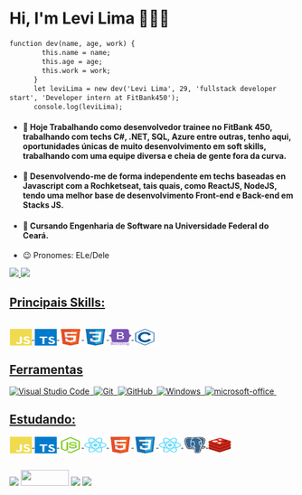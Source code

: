 # Hi, I'm Levi Lima 👨🏻‍💻

```
function dev(name, age, work) {
        this.name = name;
        this.age = age;
        this.work = work;
      }
      let leviLima = new dev('Levi Lima', 29, 'fullstack developer start', 'Developer intern at FitBank450');
      console.log(leviLima);
```


- #### 🔭 Hoje Trabalhando como desenvolvedor trainee no FitBank 450, trabalhando com techs C#, .NET, SQL, Azure entre outras, tenho aqui, oportunidades únicas de muito desenvolvimento em soft skills, trabalhando com uma equipe diversa e cheia de gente fora da curva.
  
- #### 🚀 Desenvolvendo-me de forma independente em techs baseadas en Javascript com a Rochketseat, tais quais, como ReactJS, NodeJS, tendo uma melhor base de desenvolvimento Front-end e Back-end em Stacks JS.
  
- #### 🌱 Cursando Engenharia de Software na Universidade Federal do Ceará.
- 😉 Pronomes: ELe/Dele

<div>
  <a href="https://github.com/levilimas">
  <img height="180em" src="https://github-readme-stats.vercel.app/api?username=levilimas&show_icons=true&theme=dark&include_all_commits=true&count_private=true"/>
  <img height="180em" src="https://github-readme-stats.vercel.app/api/top-langs/?username=levilimas&layout=compact&langs_count=7&theme=dark"/>
</div>
  
  ## Principais Skills:
<div style="display: inline_block"><br>
  <img align="center" alt="Levi-Js" height="30" width="40" src="https://raw.githubusercontent.com/devicons/devicon/master/icons/javascript/javascript-plain.svg">
  <img align="center" alt="Levi-Ts" height="30" width="40" src="https://raw.githubusercontent.com/devicons/devicon/master/icons/typescript/typescript-plain.svg">
  <img align="center" alt="Levi-HTML" height="30" width="40" src="https://raw.githubusercontent.com/devicons/devicon/master/icons/html5/html5-original.svg">
  <img align="center" alt="Levi-CSS" height="30" width="40" src="https://raw.githubusercontent.com/devicons/devicon/master/icons/css3/css3-original.svg">
  <img align="center" alt="Levi -Bootstrap" height="30" width="40" src="https://raw.githubusercontent.com/devicons/devicon/00f02ef57fb7601fd1ddcc2fe6fe670fef3ae3e4/icons/bootstrap/bootstrap-plain-wordmark.svg">
  <img align="center" alt="Levi-C" height="30" width="40" src="https://raw.githubusercontent.com/devicons/devicon/00f02ef57fb7601fd1ddcc2fe6fe670fef3ae3e4/icons/c/c-line.svg">
 </div>
  
  ## Ferramentas

![Visual Studio Code](https://img.shields.io/badge/-Visual%20Studio%20Code-05122A?style=for-the-badge&logo=visual-studio-code&logoColor=007ACC)&nbsp;
![Git](https://img.shields.io/badge/-Git-05122A?style=for-the-badge&logo=git)&nbsp;
![GitHub](https://img.shields.io/badge/-GitHub-05122A?style=for-the-badge&logo=github)&nbsp;
![Windows](https://img.shields.io/badge/-Windows-05122A?style=for-the-badge&logo=windows)&nbsp;
![microsoft-office](https://img.shields.io/badge/-microsoft_office-05122A?style=for-the-badge&logo=microsoft-office)&nbsp;
 
  
  ## Estudando:
  
  <div>
    <img align="center" alt="Levi-Js" height="30" width="40" src="https://raw.githubusercontent.com/devicons/devicon/master/icons/javascript/javascript-plain.svg">
    <img align="center" alt="Levi-Ts" height="30" width="40" src="https://raw.githubusercontent.com/devicons/devicon/master/icons/typescript/typescript-plain.svg">
    <img align="center" alt="Levi-Node" height="30" width="40" src="https://raw.githubusercontent.com/devicons/devicon/00f02ef57fb7601fd1ddcc2fe6fe670fef3ae3e4/icons/nodejs/nodejs-original.svg">
    <img align="center" alt="Levi-React" height="30" width="40" src="https://raw.githubusercontent.com/devicons/devicon/master/icons/react/react-original.svg">
    <img align="center" alt="Levi-HTML" height="30" width="40" src="https://raw.githubusercontent.com/devicons/devicon/master/icons/html5/html5-original.svg">
    <img align="center" alt="Levi-CSS" height="30" width="40" src="https://raw.githubusercontent.com/devicons/devicon/master/icons/css3/css3-original.svg">
    <img align="center" alt="Levi-React" height="30" width="40" src="https://raw.githubusercontent.com/devicons/devicon/master/icons/react/react-original.svg">
    <img align="center" alt="Levi-PostSQL" height="30" width="40" src="https://raw.githubusercontent.com/devicons/devicon/00f02ef57fb7601fd1ddcc2fe6fe670fef3ae3e4/icons/postgresql/postgresql-original.svg">
    <img align="center" alt="Levi-Redis" height="30" width="40" src="https://raw.githubusercontent.com/devicons/devicon/00f02ef57fb7601fd1ddcc2fe6fe670fef3ae3e4/icons/redis/redis-original.svg">
  </div>

  
  ##
 
<div> 
  <a href="https://instagram.com/levilimas" target="_blank"><img src="https://img.shields.io/badge/-Instagram-%23E4405F?style=for-the-badge&logo=instagram&logoColor=white" target="_blank"></a>
 	<a href = "mailto:leviimediatai@hotmail.com"><img height="28px" width="85px" src="https://img.ibxk.com.br/2012/8/materias/2829013123639.jpg?w=1120&h=420&mode=crop&scale=both" target="_blank"></a>
  <a href = "mailto:leviimediatai@gmail.com"><img src="https://img.shields.io/badge/-Gmail-%23333?style=for-the-badge&logo=gmail&logoColor=white" target="_blank"></a>
  <a href="https://www.linkedin.com/in/levi-limas" target="_blank"><img src="https://img.shields.io/badge/-LinkedIn-%230077B5?style=for-the-badge&logo=linkedin&logoColor=white" target="_blank"></a> 

